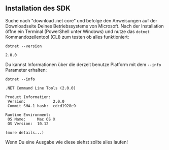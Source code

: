 ## Installation des SDK

Suche nach "download .net core" und befolge den Anweisungen auf der Downloadseite Deines Betriebssystems von Microsoft. Nach der Installation öffne ein Terminal \(PowerShell unter Windows\) und nutze das `dotnet` Kommandozeilentool \(CLI\) zum testen ob alles funktioniert:

```
dotnet --version

2.0.0
```

Du kannst Informationen über die derzeit benutze Platform mit dem `--info` Parameter erhalten:

```
dotnet --info

.NET Command Line Tools (2.0.0)

Product Information:
 Version:            2.0.0
 Commit SHA-1 hash:  cdcd1928c9

Runtime Environment:
 OS Name:     Mac OS X
 OS Version:  10.12

(more details...)
```

Wenn Du eine Ausgabe wie diese siehst sollte alles laufen!

